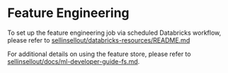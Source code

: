 # Feature Engineering
To set up the feature engineering job via scheduled Databricks workflow, please refer to [sellinsellout/databricks-resources/README.md](../databricks-resources/README.md)

For additional details on using the feature store, please refer to [sellinsellout/docs/ml-developer-guide-fs.md](../../docs/ml-developer-guide-fs.md).